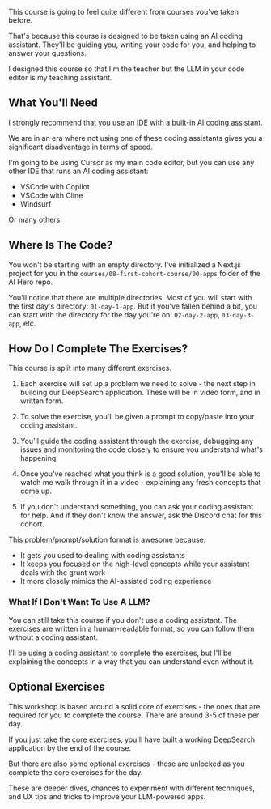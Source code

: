 This course is going to feel quite different from courses you've taken before.

That's because this course is designed to be taken using an AI coding assistant. They'll be guiding you, writing your code for you, and helping to answer your questions.

I designed this course so that I'm the teacher but the LLM in your code editor is my teaching assistant.

## What You'll Need

I strongly recommend that you use an IDE with a built-in AI coding assistant.

We are in an era where not using one of these coding assistants gives you a significant disadvantage in terms of speed.

I'm going to be using Cursor as my main code editor, but you can use any other IDE that runs an AI coding assistant:

- VSCode with Copilot
- VSCode with Cline
- Windsurf

Or many others.

## Where Is The Code?

You won't be starting with an empty directory. I've initialized a Next.js project for you in the `courses/08-first-cohort-course/00-apps` folder of the AI Hero repo.

You'll notice that there are multiple directories. Most of you will start with the first day's directory: `01-day-1-app`. But if you've fallen behind a bit, you can start with the directory for the day you're on: `02-day-2-app`, `03-day-3-app`, etc.

## How Do I Complete The Exercises?

This course is split into many different exercises.

1. Each exercise will set up a problem we need to solve - the next step in building our DeepSearch application. These will be in video form, and in written form.

2. To solve the exercise, you'll be given a prompt to copy/paste into your coding assistant.

3. You'll guide the coding assistant through the exercise, debugging any issues and monitoring the code closely to ensure you understand what's happening.

4. Once you've reached what you think is a good solution, you'll be able to watch me walk through it in a video - explaining any fresh concepts that come up.

5. If you don't understand something, you can ask your coding assistant for help. And if they don't know the answer, ask the Discord chat for this cohort.

This problem/prompt/solution format is awesome because:

- It gets you used to dealing with coding assistants
- It keeps you focused on the high-level concepts while your assistant deals with the grunt work
- It more closely mimics the AI-assisted coding experience

### What If I Don't Want To Use A LLM?

You can still take this course if you don't use a coding assistant. The exercises are written in a human-readable format, so you can follow them without a coding assistant.

I'll be using a coding assistant to complete the exercises, but I'll be explaining the concepts in a way that you can understand even without it.

## Optional Exercises

This workshop is based around a solid core of exercises - the ones that are required for you to complete the course. There are around 3-5 of these per day.

If you just take the core exercises, you'll have built a working DeepSearch application by the end of the course.

But there are also some optional exercises - these are unlocked as you complete the core exercises for the day.

These are deeper dives, chances to experiment with different techniques, and UX tips and tricks to improve your LLM-powered apps.
